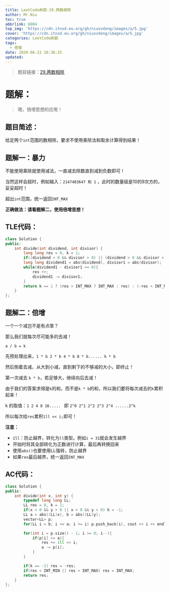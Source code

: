 ```yaml
---
title: LeetCode刷题-29.两数相除
author: Mr.Niu
toc: true
abbrlink: 6904
top_img: 'https://cdn.itnxd.eu.org/gh/niuxvdong/images/a/5.jpg'
cover: 'https://cdn.itnxd.eu.org/gh/niuxvdong/images/a/5.jpg'
categories: LeetCode刷题
tags:
  - 倍增
date: 2020-06-22 16:36:25
updated:
---
```
















> 题目链接：[29.两数相除](https://leetcode-cn.com/problems/divide-two-integers/)



# 题解：



> 嗯，倍增思想的应用！



## 题目简述：

给定两个`int`范围的数相除，要求不使用乘除法和取余计算得到结果！

## 题解一：暴力



不能使用乘除就使用减法，一直减去除数直到减到负数即可！



当然这样会超时，例如输入：`2147483647 和 1` ，此时的数量级是10的9次方的，妥妥超时！



超出`int`范围，统一返回`INT_MAX`



**正确做法：请看题解二，使用倍增思想！**



## TLE代码：



```c++
class Solution {
public:
    int divide(int dividend, int divisor) {
        long long res = 0, k = 1;
        if((dividend < 0 && divisor > 0) || (dividend > 0 && divisor < 0)) k = -1;
        long long dividend1 = abs(dividend), divisor1 = abs(divisor);
        while(dividend1 - divisor1 >= 0){
            res ++;
            dividend1 -= divisor1;
        }
        return k == 1 ? (res > INT_MAX ? INT_MAX : res) : (-res < INT_MIN ? INT_MAX : -res);
    }
};
```









## 题解二：倍增



一个一个减岂不是有点笨？

那么我们就每次尽可能多的去减！



`a / b = k`



先预处理出来，`1 * b 2 * b 4 * b 8 * b...... k * b`



然后倒着去减，从大到小减，直到剩下的不够减的大小，即终止！

第一次减去  `k * b`，若足够大，继续向后去减！



由于我们的答案求得是`k`的和，而不是`k * b`的和，所以我们要将每次减去的`k`累积起来！



k 的取值：`1 2 4 8 16..... ` 即 `2^0 2^1 2^2 2^3 2^4 ......2^k`



所以每次给`res`累积`1ll << i;`即可！



**注意：**

- `1ll`：防止越界，转化为`ll`类型。例如`i = 31`就会发生越界
- 开始时将其全部转化为正数进行计算，最后再转换回来
- 使用`abs()`也要使用LL强转，防止越界
- 如果`res`最后越界，统一返回`INT_MAX`

## AC代码：



```c++
class Solution {
public:
    int divide(int x, int y) {
        typedef long long LL;
        LL res = 0, k = 1;
        if(x < 0 && y > 0 || x > 0 && y < 0) k = -1;
        LL a = abs((LL)x), b = abs((LL)y);
        vector<LL> p;
        for(LL i = b; i <= a; i += i) p.push_back(i), cout << i << endl;

        for(int i = p.size() - 1; i >= 0; i--){
            if(p[i] <= a){
                res += 1ll << i;
                a -= p[i];
            }
        }

        if(k == -1) res = -res;
        if(res < INT_MIN || res > INT_MAX) res = INT_MAX;
        return res;
    }
};
```

